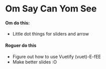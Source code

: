 # Om Say Can Yom See

#### Om do this:
* Little dot things for sliders and arrow

#### Roguer do this
* Figure out how to use Vuetify (vuet)-E-fEE
* Make better slides :O
